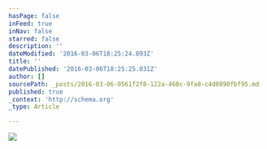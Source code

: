 ```yaml
---
hasPage: false
inFeed: true
inNav: false
starred: false
description: ''
dateModified: '2016-03-06T18:25:24.893Z'
title: ''
datePublished: '2016-03-06T18:25:25.031Z'
author: []
sourcePath: _posts/2016-03-06-0561f2f8-122a-460c-9fa8-c4d0890fbf95.md
published: true
_context: 'http://schema.org'
_type: Article

---
```

![](https://the-grid-user-content.s3-us-west-2.amazonaws.com/781febbd-f236-4be0-8b59-0a766bdfb788.jpg)